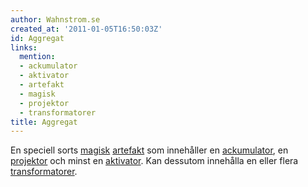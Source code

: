 ```yaml
---
author: Wahnstrom.se
created_at: '2011-01-05T16:50:03Z'
id: Aggregat
links:
  mention:
  - ackumulator
  - aktivator
  - artefakt
  - magisk
  - projektor
  - transformatorer
title: Aggregat
---
```


En speciell sorts [magisk][] [artefakt] som innehåller en [ackumulator], en [projektor] och minst en
[aktivator]. Kan dessutom innehålla en eller flera [transformatorer].

  [magisk]: magisk
  [artefakt]: artefakt
  [ackumulator]: ackumulator
  [projektor]: projektor
  [aktivator]: aktivator
  [transformatorer]: transformatorer